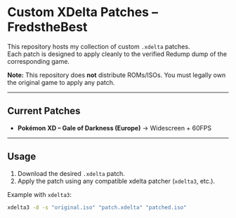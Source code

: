# Custom XDelta Patches – FredstheBest

This repository hosts my collection of custom `.xdelta` patches.  
Each patch is designed to apply cleanly to the verified Redump dump of the corresponding game.  

**Note:** This repository does **not** distribute ROMs/ISOs. You must legally own the original game to apply any patch.

---

## Current Patches
- **Pokémon XD – Gale of Darkness (Europe)** → Widescreen + 60FPS

---

## Usage
1. Download the desired `.xdelta` patch.  
2. Apply the patch using any compatible xdelta patcher (`xdelta3`, etc.).  

Example with `xdelta3`:
```bash
xdelta3 -d -s "original.iso" "patch.xdelta" "patched.iso"
